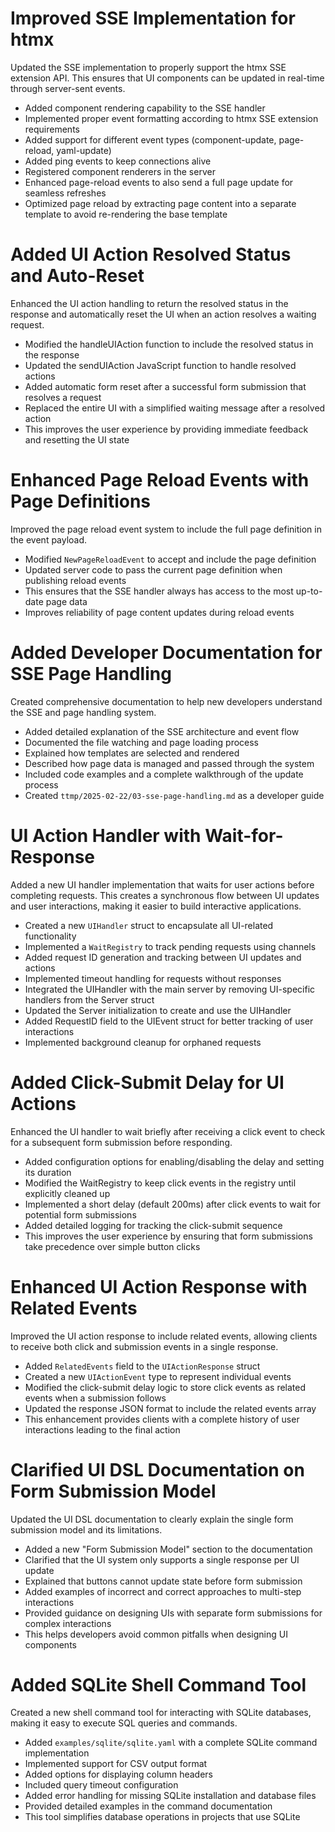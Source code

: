 # Improved SSE Implementation for htmx

Updated the SSE implementation to properly support the htmx SSE extension API. This ensures that UI components can be updated in real-time through server-sent events.

- Added component rendering capability to the SSE handler
- Implemented proper event formatting according to htmx SSE extension requirements
- Added support for different event types (component-update, page-reload, yaml-update)
- Added ping events to keep connections alive
- Registered component renderers in the server
- Enhanced page-reload events to also send a full page update for seamless refreshes
- Optimized page reload by extracting page content into a separate template to avoid re-rendering the base template 

# Added UI Action Resolved Status and Auto-Reset

Enhanced the UI action handling to return the resolved status in the response and automatically reset the UI when an action resolves a waiting request.

- Modified the handleUIAction function to include the resolved status in the response
- Updated the sendUIAction JavaScript function to handle resolved actions
- Added automatic form reset after a successful form submission that resolves a request
- Replaced the entire UI with a simplified waiting message after a resolved action
- This improves the user experience by providing immediate feedback and resetting the UI state

# Enhanced Page Reload Events with Page Definitions

Improved the page reload event system to include the full page definition in the event payload.

- Modified `NewPageReloadEvent` to accept and include the page definition
- Updated server code to pass the current page definition when publishing reload events
- This ensures that the SSE handler always has access to the most up-to-date page data
- Improves reliability of page content updates during reload events 

# Added Developer Documentation for SSE Page Handling

Created comprehensive documentation to help new developers understand the SSE and page handling system.

- Added detailed explanation of the SSE architecture and event flow
- Documented the file watching and page loading process
- Explained how templates are selected and rendered
- Described how page data is managed and passed through the system
- Included code examples and a complete walkthrough of the update process
- Created `ttmp/2025-02-22/03-sse-page-handling.md` as a developer guide 

# UI Action Handler with Wait-for-Response

Added a new UI handler implementation that waits for user actions before completing requests. This creates a synchronous flow between UI updates and user interactions, making it easier to build interactive applications.

- Created a new `UIHandler` struct to encapsulate all UI-related functionality
- Implemented a `WaitRegistry` to track pending requests using channels
- Added request ID generation and tracking between UI updates and actions
- Implemented timeout handling for requests without responses
- Integrated the UIHandler with the main server by removing UI-specific handlers from the Server struct
- Updated the Server initialization to create and use the UIHandler
- Added RequestID field to the UIEvent struct for better tracking of user interactions
- Implemented background cleanup for orphaned requests 

# Added Click-Submit Delay for UI Actions

Enhanced the UI handler to wait briefly after receiving a click event to check for a subsequent form submission before responding.

- Added configuration options for enabling/disabling the delay and setting its duration
- Modified the WaitRegistry to keep click events in the registry until explicitly cleaned up
- Implemented a short delay (default 200ms) after click events to wait for potential form submissions
- Added detailed logging for tracking the click-submit sequence
- This improves the user experience by ensuring that form submissions take precedence over simple button clicks 

# Enhanced UI Action Response with Related Events

Improved the UI action response to include related events, allowing clients to receive both click and submission events in a single response.

- Added `RelatedEvents` field to the `UIActionResponse` struct
- Created a new `UIActionEvent` type to represent individual events
- Modified the click-submit delay logic to store click events as related events when a submission follows
- Updated the response JSON format to include the related events array
- This enhancement provides clients with a complete history of user interactions leading to the final action 

# Clarified UI DSL Documentation on Form Submission Model

Updated the UI DSL documentation to clearly explain the single form submission model and its limitations.

- Added a new "Form Submission Model" section to the documentation
- Clarified that the UI system only supports a single response per UI update
- Explained that buttons cannot update state before form submission
- Added examples of incorrect and correct approaches to multi-step interactions
- Provided guidance on designing UIs with separate form submissions for complex interactions
- This helps developers avoid common pitfalls when designing UI components 

# Added SQLite Shell Command Tool

Created a new shell command tool for interacting with SQLite databases, making it easy to execute SQL queries and commands.

- Added `examples/sqlite/sqlite.yaml` with a complete SQLite command implementation
- Implemented support for CSV output format
- Added options for displaying column headers
- Included query timeout configuration
- Added error handling for missing SQLite installation and database files
- Provided detailed examples in the command documentation
- This tool simplifies database operations in projects that use SQLite 